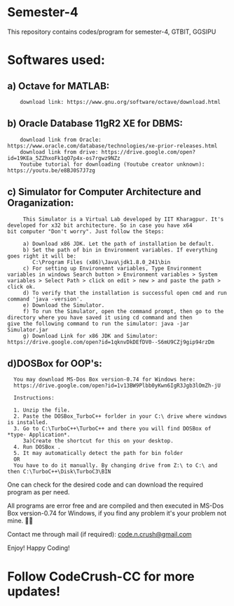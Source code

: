 # Semester-4

This repository contains codes/program for semester-4, GTBIT, GGSIPU 

# Softwares used:

   ## a) Octave for MATLAB:
        download link: https://www.gnu.org/software/octave/download.html
        
  ## b) Oracle Database 11gR2 XE for DBMS:
        download link from Oracle: https://www.oracle.com/database/technologies/xe-prior-releases.html
        download link from drive: https://drive.google.com/open?id=19KEa_5ZZhxoFk1qO7p4x-os7rgwz9NZz
        Youtube tutorial for downloading (Youtube creator unknown): https://youtu.be/e8BJ0S7J7zg
  
  ## c)  Simulator for Computer Architecture and Oraganization:
         
         This Simulator is a Virtual Lab developed by IIT Kharagpur. It's developed for x32 bit architecture. So in case you have x64            bit computer "Don't worry". Just follow the Steps:
         
         a) Download x86 JDK. Let the path of installation be default. 
         b) Set the path of bin in Environment variables. If everything goes right it will be: 
            C:\Program Files (x86)\Java\jdk1.8.0_241\bin
         c) For setting up Environemnt variables, Type Environment variables in windows Search button > Environment variables > System                variables > Select Path > click on edit > new > and paste the path > click ok.
         d) To verify that the installation is successful open cmd and run command 'java -version'.
         e) Download the Simulator.
         f) To run the Simulator, open the command prompt, then go to the directory where you have saved it using cd command and then               give the following command to run the simulator: java -jar Simulator.jar
         g) Download Link for x86 JDK and Simulator: https://drive.google.com/open?id=1qknvDkDEfDV0--S6mU9CZj9gip94rzDm
     
 ## d)DOSBox for OOP's:
      You may download MS-Dos Box version-0.74 for Windows here:
      https://drive.google.com/open?id=1v13BW9Plbb0yKwn6IgR3Jgb3lOmZh-jU
      
      Instructions: 

      1. Unzip the file.
      2. Paste the DOSBox_TurboC++ forlder in your C:\ drive where windows is installed.
      3. Go to C:\TurboC++\TurboC++ and there you will find DOSBox of *type- Application*. 
         3a)Create the shortcut for this on your desktop.
      4. Run DOSBox .
      5. It may automatically detect the path for bin folder
      OR 
      You have to do it manually. By changing drive from Z:\ to C:\ and then C:\TurboC++\Disk\TurboC3\BIN

One can check for the desired code and can download the required program as per need.

All programs are error free and are compiled and then executed in MS-Dos Box version-0.74 for Windows, if you find any problem it's your problem not mine. 🤷‍♀️ 

Contact me through mail (if required): code.n.crush@gmail.com

Enjoy! Happy Coding!

# Follow CodeCrush-CC for more updates! 

